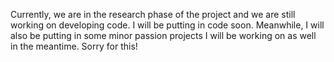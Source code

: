 Currently, we are in the research phase of the project and we are still working on developing code. I will be putting in code soon. Meanwhile, I will also be putting in some minor passion projects I will be working on as well in the meantime. 
Sorry for this!
